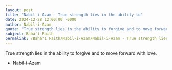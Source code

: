 ```yaml
---
layout: post
title: "Nabil-i-Azam - True strength lies in the ability to"
date: 2024-12-28 12:00:00 -0000
author: Nabil-i-Azam
quote: "True strength lies in the ability to forgive and to move forward with love."
subject: Bahá'í Faith
permalink: /Bahá'í Faith/Nabil-i-Azam/Nabil-i-Azam - True strength lies in the ability to
---
```


True strength lies in the ability to forgive and to move forward with love.

- Nabil-i-Azam
